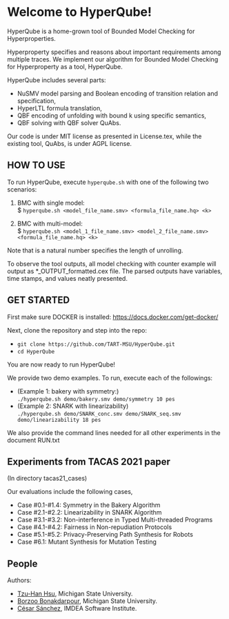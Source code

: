 # Welcome to HyperQube!

HyperQube is a home-grown tool of Bounded Model Checking for Hyperproperties.


Hyperproperty specifies and reasons about important requirements among multiple traces.
We implement our algorithm for Bounded Model Checking for Hyperproperty as a tool, HyperQube.

HyperQube includes several parts:
- NuSMV model parsing and Boolean encoding of transition relation and specification,
- HyperLTL formula translation,
- QBF encoding of unfolding with bound k using specific semantics,
- QBF solving with QBF solver QuAbs.  

Our code is under MIT license as presented in License.tex,
while the existing tool, QuAbs, is under AGPL license.  



## HOW TO USE
To run HyperQube, execute ```hyperqube.sh``` with one of the following two scenarios:

   1. BMC with single model:<br/>
	$ ```hyperqube.sh <model_file_name.smv> <formula_file_name.hq> <k> ```

   2. BMC with multi-model:<br/>
	$ ```hyperqube.sh <model_1_file_name.smv> <model_2_file_name.smv> <formula_file_name.hq> <k>```

Note that <k> is a natural number specifies the length of unrolling.


To observe the tool outputs, all model checking with counter example will output as *_OUTPUT_formatted.cex file. The parsed outputs have variables, time stamps, and values neatly presented.


## GET STARTED
First make sure DOCKER is installed: https://docs.docker.com/get-docker/

Next, clone the repository and step into the repo:
- ```git clone https://github.com/TART-MSU/HyperQube.git```
- ```cd HyperQube```

You are now ready to run HyperQube!

We provide two demo examples. To run, execute each of the followings:

- (Example 1: bakery with symmetry:) <br/> ```./hyperqube.sh demo/bakery.smv demo/symmetry 10 pes```
- (Example 2: SNARK with linearizability) <br/> ```./hyperqube.sh demo/SNARK_conc.smv demo/SNARK_seq.smv demo/linearizability 18 pes ```


We also provide the command lines needed for all other experiments in the document RUN.txt


## Experiments from TACAS 2021 paper
(In directory tacas21_cases)

Our evaluations include the following cases,<br/>
- Case #0.1-#1.4: Symmetry in the Bakery Algorithm<br/>
- Case #2.1-#2.2: Linearizability in SNARK Algorithm<br/>
- Case #3.1-#3.2: Non-interference in Typed Multi-threaded Programs<br/>
- Case #4.1-#4.2: Fairness in Non-repudiation Protocols<br/>
- Case #5.1-#5.2: Privacy-Preserving Path Synthesis for Robots<br/>
- Case #6.1: Mutant Synthesis for Mutation Testing<br/>




## People
Authors:
- [Tzu-Han Hsu](https://tzuhancs.github.io/), Michigan State University.
- [Borzoo Bonakdarpour](http://www.cse.msu.edu/~borzoo/), Michigan State University.
- [César Sánchez](https://software.imdea.org/~cesar/), IMDEA Software Institute.
